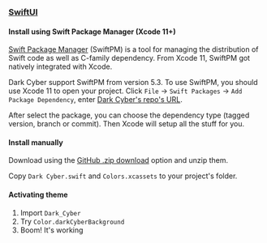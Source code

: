 ### [SwiftUI](https://developer.apple.com/xcode/swiftui/)

#### Install using Swift Package Manager (Xcode 11+)

[Swift Package Manager](https://swift.org/package-manager/) (SwiftPM) is a tool for managing the distribution of Swift code as well as C-family dependency. From Xcode 11, SwiftPM got natively integrated with Xcode.

Dark Cyber support SwiftPM from version 5.3. To use SwiftPM, you should use Xcode 11 to open your project. Click `File` -> `Swift Packages` -> `Add Package Dependency`, enter [Dark Cyber's repo's URL](https://github.com/jonypeixoto/Dark-Cyber-SwiftUI.git).

After select the package, you can choose the dependency type (tagged version, branch or commit). Then Xcode will setup all the stuff for you.

#### Install manually

Download using the [GitHub .zip download](https://github.com/jonypeixoto/Dark-Cyber-SwiftUI/archive/refs/heads/master.zip) option and unzip them.

Copy `Dark Cyber.swift` and `Colors.xcassets` to your project's folder.

#### Activating theme

1. Import `Dark_Cyber`
2. Try `Color.darkCyberBackground`
3. Boom! It's working
